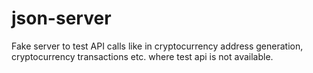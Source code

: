 # json-server

Fake server to test API calls like in cryptocurrency address generation, cryptocurrency transactions etc. where test api is not available.
